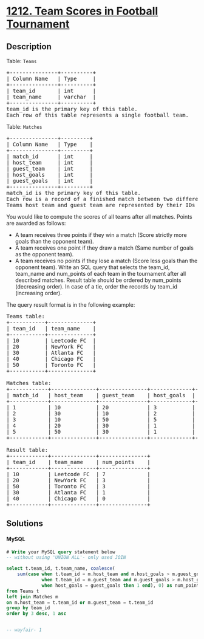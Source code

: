 # [1212. Team Scores in Football Tournament](https://leetcode.com/problems/team-scores-in-football-tournament/description/)

## Description

<!-- description:start -->

<p>Table: <code>Teams</code></p>
<pre>
+---------------+----------+
| Column Name   | Type     |
+---------------+----------+
| team_id       | int      |
| team_name     | varchar  |
+---------------+----------+
team_id is the primary key of this table.
Each row of this table represents a single football team.
</pre>
 
<p>Table: <code>Matches</code></p>
<pre>
+---------------+---------+
| Column Name   | Type    |
+---------------+---------+
| match_id      | int     |
| host_team     | int     |
| guest_team    | int     |
| host_goals    | int     |
| guest_goals   | int     |
+---------------+---------+
match_id is the primary key of this table.
Each row is a record of a finished match between two different teams.
Teams host_team and guest_team are represented by their IDs in the teams table (team_id) and they scored host_goals and guest_goals goals respectively.
</pre>
 

You would like to compute the scores of all teams after all matches. Points are awarded as follows:
* A team receives three points if they win a match (Score strictly more goals than the opponent team).
* A team receives one point if they draw a match (Same number of goals as the opponent team).
* A team receives no points if they lose a match (Score less goals than the opponent team).
Write an  SQL query that selects the team_id, team_name and num_points of each team in the tournament after all described matches. Result table should be ordered by num_points (decreasing order). In case of a tie, order the records by team_id (increasing order).

The query result format is in the following example:

<pre>
Teams table:
+-----------+--------------+
| team_id   | team_name    |
+-----------+--------------+
| 10        | Leetcode FC  |
| 20        | NewYork FC   |
| 30        | Atlanta FC   |
| 40        | Chicago FC   |
| 50        | Toronto FC   |
+-----------+--------------+

Matches table:
+------------+--------------+---------------+-------------+--------------+
| match_id   | host_team    | guest_team    | host_goals  | guest_goals  |
+------------+--------------+---------------+-------------+--------------+
| 1          | 10           | 20            | 3           | 0            |
| 2          | 30           | 10            | 2           | 2            |
| 3          | 10           | 50            | 5           | 1            |
| 4          | 20           | 30            | 1           | 0            |
| 5          | 50           | 30            | 1           | 0            |
+------------+--------------+---------------+-------------+--------------+

Result table:
+------------+--------------+---------------+
| team_id    | team_name    | num_points    |
+------------+--------------+---------------+
| 10         | Leetcode FC  | 7             |
| 20         | NewYork FC   | 3             |
| 50         | Toronto FC   | 3             |
| 30         | Atlanta FC   | 1             |
| 40         | Chicago FC   | 0             |
+------------+--------------+---------------+
</pre>

<!-- description:end -->

## Solutions

<!-- solution:start -->

<!-- tabs:start -->

#### MySQL

```sql
# Write your MySQL query statement below
-- without using 'UNION ALL'- only used JOIN

select t.team_id, t.team_name, coalesce(
    sum(case when t.team_id = m.host_team and m.host_goals > m.guest_goals then 3
             when t.team_id = m.guest_team and m.guest_goals > m.host_goals then 3
             when host_goals = guest_goals then 1 end), 0) as num_points
from Teams t
left join Matches m
on m.host_team = t.team_id or m.guest_team = t.team_id
group by team_id
order by 3 desc, 1 asc


-- wayfair- 1
```

<!-- tabs:end -->

<!-- solution:end -->


